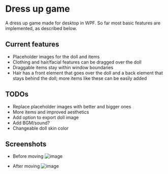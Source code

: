 ﻿# Dress up game
 
A dress up game made for desktop in WPF. So far most basic features are implemented, as described below.

## Current features
* Placeholder images for the doll and items
* Clothing and hair/facial features can be dragged over the doll
* Draggable items stay within window boundaries
* Hair has a front element that goes over the doll and a back element that stays behind the doll; more items like these can be easily added

## TODOs
* Replace placeholder images with better and bigger ones
* More items and improved aesthetics
* Add option to export doll image
* Add BGM/sound?
* Changeable doll skin color

## Screenshots
* Before moving
![image](https://github.com/precisepangolin/dressupgame/assets/61357898/8b31a491-f5b0-4902-b644-1c8799aa843c)


* After moving
![image](https://github.com/precisepangolin/dressupgame/assets/61357898/8224ce12-5f2b-47b8-b55b-dbf8b8d56321)
